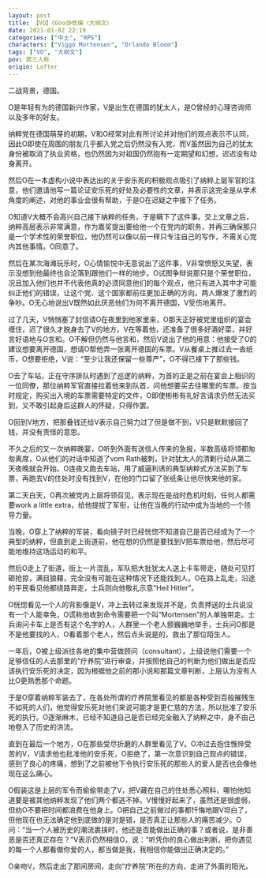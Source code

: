 ```yaml
---
layout: post
title: 【VO】《Good》改编（大纲文）
date: 2021-01-02 22:19
categories: ["中土", "RPS"]
characters: ["Viggo Mortensen", "Orlando Bloom"]
tags: ["VO", "大纲文"]
pov: 第三人称
origin: Lofter
---
```


二战背景，德国。

O是年轻有为的德国新兴作家，V是出生在德国的犹太人，是O曾经的心理咨询师以及多年的好友。

纳粹党在德国萌芽的初期，V和O经常对此有所讨论并对他们的观点表示不认同，因此O即使在周围的朋友几乎都入党之后仍然没有入党，而V虽然因为自己的犹太身份被取消了执业资格，也仍然因为对祖国仍然抱有一定期望和幻想，迟迟没有动身离开。

然后O在一本虚构小说中表达出的关于安乐死的积极观点吸引了纳粹上层军官的注意，他们邀请他写一篇论证安乐死的好处及必要性的文章，并表示这完全是从学术角度的阐述，对他的事业会很有帮助，于是O在迟疑之中接下了任务。

O知道V大概不会高兴自己接下纳粹的任务，于是瞒下了这件事。交上文章之后，纳粹高层表示非常满意，作为嘉奖提出要给他一个在党内的职务，并再三确保那只是一个学术性的荣誉职位，他仍然可以像以前一样只专注自己的写作，不需关心党内其他事情。O同意了。

然后在某次海滩玩乐时，O心情愉悦中无意说出了这件事，V非常愤怒又失望，表示没想到他最终也会沦落到跟他们一样的地步。O试图争辩说那只是个荣誉职位，况且加入他们也并不代表他真的必须同意他们的每个观点，他只有进入其中才可能纠正他们的错误，让这个党、这个国家都前往更加正确的方向。两人爆发了激烈的争吵。O无心地说出V既然如此厌恶他们为何不离开德国，V受伤地离开。

过了几天，V悄悄塞了封信请O在夜里到他家里来，O那天正好被党里组织的宴会缠住，迟了很久才脱身去了V的地方。V在等着他，还准备了很多好酒好菜，并好言好语地与O言和。O不解但仍然与他言和，然后V说出了他的用意：他接受了O的建议想要离开德国，想请O帮他弄一张离开德国的车票。V从餐桌上推过去一沓纸币，O想要拒绝，V说：“至少让我还保留一些尊严”，O不得已接下了那些钱。

O去了车站，正在守序排队时遇到了巡逻的纳粹，为首的正是之前在宴会上相识的一位同僚，那位纳粹军官直接拉着他来到队首，问他想要买去往哪里的车票。按当时规定，购买出入境的车票需要特定的文件，O即使彬彬有礼好言请求仍然无法买到，又不敢引起身后这群人的怀疑，只得作罢。

O回到V地方，把那叠钱还给V表示自己努力过了但是做不到，V只是默默接回了钱，并没有责怪的意思。

不久之后的又一次纳粹晚宴，O听到外面有送信人传来的急报，半数高级将领都匆匆离席，O从他们的对话中知道了vom Rath被刺，针对犹太人的清剿行动从第二天夜晚就会开始。O连夜又跑去车站，用了威逼利诱的典型纳粹式方法买到了车票，再跑去V的住处时没有找到V，在他的门口留了张纸条让他尽快来他的家。

第二天白天，O再次被党内上层将领召见，表示现在是战时危机时刻，任何人都需要work a little extra，给他提拔了军衔，让他在当晚的行动中成为当地的一个领导力量。

当晚，O穿上了纳粹的军装，看向镜子时已经恍惚不知道自己是否已经成为了一个典型的纳粹，但直到走上街道前，他在想的仍然是要找到V把车票给他，然后尽可能地维持这场运动的和平。

然后O走上了街道，街上一片混乱，军队把大批犹太人送上卡车带走，随处可见打砸抢掠，满目狼藉，完全没有可能在这种情况下还能找到人。O在路上乱走，沿途的平民看见他都绕路奔走，士兵则向他敬礼示意“Heil Hitler”。

O恍惚看见一个人的背影像是V，冲上去转过来发现并不是，负责押送的士兵说没有一个人能幸免，O谎称他收到命令需要把一个叫“Mortensen”的人单独带走。士兵询问卡车上是否有这个名字的人，人群里一个老人颤巍巍地举手，士兵问O那是不是他要找的人，O看着那个老人，然后点头说是的，救出了那位陌生人。

一年后，O被上级派往各地的集中营做顾问（consultant），上级说他们需要一个足够信任的人去那里的“疗养院”进行审查，并按照他自己的判断为他们做出是否应该执行安乐死的决定，因为根据他之前的那小说和那篇文章判断，上层认为没有人比O更熟悉那个命题。

于是O穿着纳粹军装去了，在各处所谓的疗养院里看见的都是各种受到百般摧残生不如死的人们，他觉得安乐死对他们来说可能才是更仁慈的方法，所以批准了安乐死的执行。O逐渐麻木，已经不知道自己是否已经完全融入了纳粹之中，身不由己地卷入了历史的洪流。

直到在最后一个地方，O在那些受尽折磨的人群里看见了V。O冲过去抱住憔悴受苦的V，V请求他也批准他的安乐死，O拒绝了，第一次意识到自己观点的错误，感到了良心的疼痛，想到了之前被他下令执行安乐死的那些人的爱人是否也会像他现在这么痛心。

O假装这是上层的军令而偷偷带走了V，把V藏在自己的住处悉心照料，哪怕他知道要是被其他纳粹发现了他们两个都逃不掉。V慢慢好起来了，虽然还是很虚弱，但劝O不要把时间都浪费在他身上。O把自己之前做过的事都忏悔地跟V坦白了，但他现在也无法确定他到底做的是对是错，是否真正让那些人的痛苦减少。O问：“当一个人被历史的潮流裹挟时，他还是否能做出正确的事？或者说，是非善恶是否还真正存在？”V表示仍然相信O，说：“听凭你的良心做出判断，把你遇见的每一个人都看做你爱的人，都当做是我，我相信你能做出正确决定的。”

O亲吻V，然后走出了那间房间，走向“疗养院”所在的方向，走进了外面的阳光。
